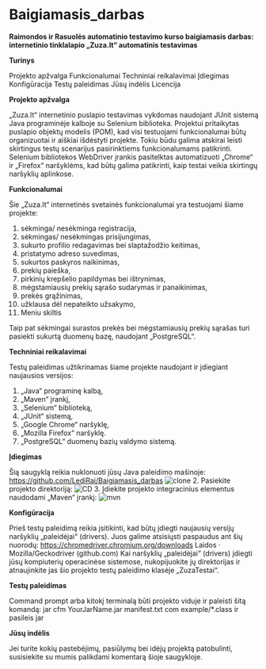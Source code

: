 # Baigiamasis_darbas

**Raimondos ir Rasuolės automatinio testavimo kurso baigiamasis darbas:
internetinio tinklalapio „Zuza.lt“ automatinis testavimas**


**Turinys**

Projekto apžvalga
Funkcionalumai
Techniniai reikalavimai
Įdiegimas
Konfigūracija
Testų paleidimas
Jūsų indėlis
Licencija

**Projekto apžvalga**

„Zuza.lt“ internetinio puslapio testavimas vykdomas naudojant JUnit sistemą Java programinėje kalboje su Selenium biblioteka. Projektui pritaikytas puslapio objektų modelis (POM), kad visi testuojami funkcionalumai būtų organizuotai ir aiškiai išdėstyti projekte. Tokiu būdu galima atskirai leisti skirtingus testų scenarijus pasirinktiems funkcionalumams patikrinti.
Selenium bibliotekos WebDriver įrankis pasitelktas automatizuoti „Chrome“ ir „Firefox“ naršyklėms, kad būtų galima patikrinti, kaip testai veikia skirtingų naršyklių aplinkose.

**Funkcionalumai**

Šie „Zuza.lt“ internetinės svetainės funkcionalumai yra testuojami šiame projekte:
1. sėkminga/ nesėkminga registracija,
2. sėkmingas/ nesėkmingas prisijungimas,
3. sukurto profilio redagavimas bei slaptažodžio keitimas,
4. pristatymo adreso suvedimas,
5. sukurtos paskyros naikinimas,
6. prekių paieška,
7. pirkinių krepšelio papildymas bei ištrynimas,
8. mėgstamiausių prekių sąrašo sudarymas ir panaikinimas,
9. prekės grąžinimas,
10. užklausa dėl nepateikto užsakymo,
11. Meniu skiltis

Taip pat sėkmingai surastos prekės bei mėgstamiausių prekių sąrašas turi pasiekti sukurtą duomenų bazę, naudojant „PostgreSQL“.

**Techniniai reikalavimai**

Testų paleidimas užtikrinamas šiame projekte naudojant ir įdiegiant naujausios versijos:
1. „Java“ programinę kalbą,
2. „Maven“ įrankį,
3. „Selenium“ biblioteką,
4. „JUnit“ sistemą,
5. „Google Chrome“ naršyklę,
6. „Mozilla Firefox“ naršyklę.
7. „PostgreSQL“ duomenų bazių valdymo sistemą.

**Įdiegimas**

Šią saugyklą reikia nuklonuoti jūsų Java paleidimo mašinoje:
https://github.com/LediRai/Baigiamasis_darbas
![clone](clone.png)
2. Pasiekite projekto direktoriją:
![CD](CD.png)
3. Įdiekite projekto integracinius elementus naudodami „Maven“ įrankį:
![mvn](mvn.png)

**Konfigūracija**

Prieš testų paleidimą reikia įsitikinti, kad būtų įdiegti naujausių versijų  naršyklių „paleidėjai“ (drivers). Juos galime atsisiųsti paspaudus ant šių nuorodų:
https://chromedriver.chromium.org/downloads
Laidos · Mozilla/Geckodriver (github.com)
Kai naršyklių „paleidėjai“ (drivers) įdiegti jūsų kompiuterių operacinėse sistemose, nukopijuokite jų direktorijas ir atnaujinkite jas šio projekto testų paleidimo klasėje „ZuzaTestai“.

**Testų paleidimas**

Command prompt arba kitokį terminalą būti projekto viduje ir paleisti šitą komandą: jar cfm YourJarName.jar manifest.txt com example/*.class ir pasileis jar

**Jūsų indėlis**

Jei turite kokių pastebėjimų, pasiūlymų bei idėjų projektą patobulinti, susisiekite su mumis palikdami komentarą šioje saugykloje.




